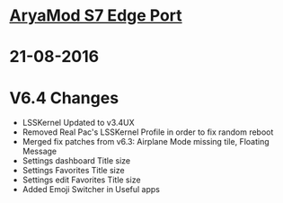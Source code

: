 
# [AryaMod S7 Edge Port](http://forum.xda-developers.com/galaxy-note-3/development/rom-aryamod-v1-3-tw-lollipop-5-1-1-t3326976)

# 21-08-2016 
# V6.4 Changes
 - LSSKernel Updated to v3.4UX
 - Removed Real Pac's LSSKernel Profile in order to fix random reboot
 - Merged fix patches from v6.3: Airplane Mode missing tile, Floating Message 
 - Settings dashboard Title size
 - Settings Favorites Title size
 - Settings edit Favorites Title size
 - Added Emoji Switcher in Useful apps

